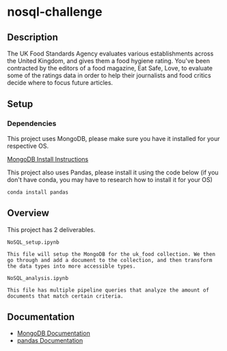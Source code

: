 # nosql-challenge

## Description

The UK Food Standards Agency evaluates various establishments across the United Kingdom, and gives them a food hygiene rating. You've been contracted by the editors of a food magazine, Eat Safe, Love, to evaluate some of the ratings data in order to help their journalists and food critics decide where to focus future articles.

## Setup


### Dependencies

This project uses MongoDB, please make sure you have it installed for your respective OS.

[MongoDB Install Instructions](https://www.mongodb.com/docs/manual/installation/)

This project also uses Pandas, please install it using the code below (if you don't have conda, you may have to research how to install it for your OS)

```shell
conda install pandas
```

## Overview

This project has 2 deliverables. 

```NoSQL_setup.ipynb```

    This file will setup the MongoDB for the uk_food collection. We then go through and add a document to the collection, and then transform the data types into more accessible types.

```NoSQL_analysis.ipynb```

    This file has multiple pipeline queries that analyze the amount of documents that match certain criteria. 


## Documentation

- [MongoDB Documentation](https://www.mongodb.com/docs/manual/)
- [pandas Documentation](https://pandas.pydata.org/docs/)
